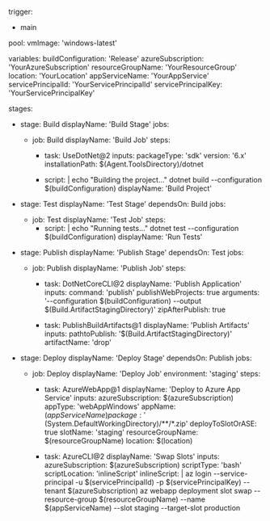 trigger:
- main

pool:
  vmImage: 'windows-latest'

variables:
  buildConfiguration: 'Release'
  azureSubscription: 'YourAzureSubscription'
  resourceGroupName: 'YourResourceGroup'
  location: 'YourLocation'
  appServiceName: 'YourAppService'
  servicePrincipalId: 'YourServicePrincipalId'
  servicePrincipalKey: 'YourServicePrincipalKey'

stages:
- stage: Build
  displayName: 'Build Stage'
  jobs:
  - job: Build
    displayName: 'Build Job'
    steps:
    - task: UseDotNet@2
      inputs:
        packageType: 'sdk'
        version: '6.x'
        installationPath: $(Agent.ToolsDirectory)/dotnet

    - script: |
        echo "Building the project..."
        dotnet build --configuration $(buildConfiguration)
      displayName: 'Build Project'

- stage: Test
  displayName: 'Test Stage'
  dependsOn: Build
  jobs:
  - job: Test
    displayName: 'Test Job'
    steps:
    - script: |
        echo "Running tests..."
        dotnet test --configuration $(buildConfiguration)
      displayName: 'Run Tests'

- stage: Publish
  displayName: 'Publish Stage'
  dependsOn: Test
  jobs:
  - job: Publish
    displayName: 'Publish Job'
    steps:
    - task: DotNetCoreCLI@2
      displayName: 'Publish Application'
      inputs:
        command: 'publish'
        publishWebProjects: true
        arguments: '--configuration $(buildConfiguration) --output $(Build.ArtifactStagingDirectory)'
        zipAfterPublish: true

    - task: PublishBuildArtifacts@1
      displayName: 'Publish Artifacts'
      inputs:
        pathtoPublish: '$(Build.ArtifactStagingDirectory)'
        artifactName: 'drop'

- stage: Deploy
  displayName: 'Deploy Stage'
  dependsOn: Publish
  jobs:
  - job: Deploy
    displayName: 'Deploy Job'
    environment: 'staging'
    steps:
    - task: AzureWebApp@1
      displayName: 'Deploy to Azure App Service'
      inputs:
        azureSubscription: $(azureSubscription)
        appType: 'webAppWindows'
        appName: $(appServiceName)
        package: '$(System.DefaultWorkingDirectory)/**/*.zip'
        deployToSlotOrASE: true
        slotName: 'staging'
        resourceGroupName: $(resourceGroupName)
        location: $(location)

    - task: AzureCLI@2
      displayName: 'Swap Slots'
      inputs:
        azureSubscription: $(azureSubscription)
        scriptType: 'bash'
        scriptLocation: 'inlineScript'
        inlineScript: |
          az login --service-principal -u $(servicePrincipalId) -p $(servicePrincipalKey) --tenant $(azureSubscription)
          az webapp deployment slot swap --resource-group $(resourceGroupName) --name $(appServiceName) --slot staging --target-slot production
